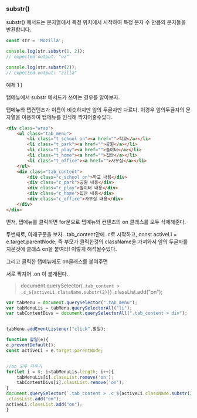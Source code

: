 ### substr()

substr() 메서드는 문자열에서 특정 위치에서 시작하여 특정 문자 수 만큼의 문자들을 반환합니다.

```js
const str = 'Mozilla';

console.log(str.substr(1, 2));
// expected output: "oz"

console.log(str.substr(2));
// expected output: "zilla"
```

예제 1 )

탭메뉴에서 substr 메서드가 쓰이는 경우를 알아보자.

탭메뉴와 탭컨텐츠가 이름이 비슷하지만 앞의 두글자만 다르다.
이경우 앞의두글자의 문자열을 이용하여 탭메뉴를 인식해 짝지어줄수있다.

```html
<div class="wrap">
	<ul class="tab_menu">
		<li class="t_school on"><a href="">학교</a></li>
		<li class="t_park"><a href="">공원</a></li>
		<li class="t_play"><a href="">놀이터</a></li>
		<li class="t_home"><a href="">집안</a></li>
		<li class="t_office"><a href="">사무실</a></li>
	</ul>
	<div class="tab_content">
		<div class="c_school on">학교 내용</div>
		<div class="c_park">공원 내용</div>
		<div class="c_play">놀이터 내용</div>
		<div class="c_home">집안 내용</div>
		<div class="c_office">사무실 내용</div>
	</div>
</div>
```

먼저, 탭메뉴를 클릭하면 for문으로 탭메뉴와 컨텐츠의 on 클래스를
모두 삭제해준다.

두번째로,  아래구문을 보자.
.tab_content안에 .c로 시작하고, const activeLi = e.target.parentNode;
즉 부모가 클릭한것의  className을 가져와서 앞의 두글자를 지운것에
클래스 on을 붙여라! 이렇게 해석될수있다.

그리고 클릭한 탭메뉴에도 on클래스를 붙여주면

서로 짝지어 .on 이 붙게된다.

> document.querySelector(`.tab_content > .c_${activeLi.className.substr(2)}`)
.classList.add("on");


```js
var tabMenu = document.querySelector(".tab_menu");
var tabMenuLis = tabMenu.querySelectorAll("li");
var tabContentDivs = document.querySelectorAll(".tab_content > div");


tabMenu.addEventListener("click",할일);

function 할일(e){
e.preventDefault();
const activeLi = e.target.parentNode;


//on 모두 지우기
for(let i = 0; i<tabMenuLis.length; i++){
	tabMenuLis[i].classList.remove('on');
	tabContentDivs[i].classList.remove('on');
}
document.querySelector(`.tab_content > .c_${activeLi.className.substr(2)}`)
.classList.add("on");
activeLi.classList.add("on");
}
```

